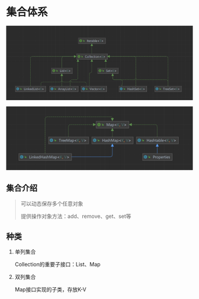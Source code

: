 #  集合体系

![image-20220907152355697](Typora_img/13.1集合体系.asset/image-20220907152355697.png)

![image-20220907152920080](Typora_img/13.1集合体系.asset/image-20220907152920080.png)

 ##  集合介绍

> 可以动态保存多个任意对象
>
> 提供操作对象方法：add、remove、get、set等

##  种类

1. 单列集合

   Collection的重要子接口：List、Map

2. 双列集合

   Map接口实现的子类，存放K-V	 